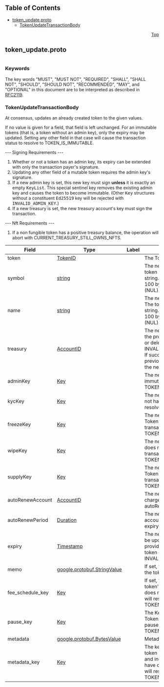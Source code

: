 ## Table of Contents

- [token_update.proto](#token_update-proto)
    - [TokenUpdateTransactionBody](#proto-TokenUpdateTransactionBody)
  



<a name="token_update-proto"></a>
<p align="right"><a href="#top">Top</a></p>

## token_update.proto
#

### Keywords
The key words "MUST", "MUST NOT", "REQUIRED", "SHALL", "SHALL NOT",
"SHOULD", "SHOULD NOT", "RECOMMENDED", "MAY", and "OPTIONAL" in this
document are to be interpreted as described in [RFC2119](https://www.ietf.org/rfc/rfc2119).


<a name="proto-TokenUpdateTransactionBody"></a>

### TokenUpdateTransactionBody
At consensus, updates an already created token to the given values.

If no value is given for a field, that field is left unchanged. For an immutable tokens (that is,
a token without an admin key), only the expiry may be updated. Setting any other field in that
case will cause the transaction status to resolve to TOKEN_IS_IMMUTABLE.

--- Signing Requirements ---
1. Whether or not a token has an admin key, its expiry can be extended with only the transaction
   payer's signature.
2. Updating any other field of a mutable token requires the admin key's signature.
3. If a new admin key is set, this new key must sign <b>unless</b> it is exactly an empty
   <tt>KeyList</tt>. This special sentinel key removes the existing admin key and causes the
   token to become immutable. (Other <tt>Key</tt> structures without a constituent
   <tt>Ed25519</tt> key will be rejected with <tt>INVALID_ADMIN_KEY</tt>.)
4. If a new treasury is set, the new treasury account's key must sign the transaction.

--- Nft Requirements ---
1. If a non fungible token has a positive treasury balance, the operation will abort with
   CURRENT_TREASURY_STILL_OWNS_NFTS.


| Field | Type | Label | Description |
| ----- | ---- | ----- | ----------- |
| token | [TokenID](#proto-TokenID) |  | The Token to be updated |
| symbol | [string](#string) |  | The new publicly visible token symbol. The token symbol is specified as a Unicode string. Its UTF-8 encoding cannot exceed 100 bytes, and cannot contain the 0 byte (NUL). |
| name | [string](#string) |  | The new publicly visible name of the token. The token name is specified as a Unicode string. Its UTF-8 encoding cannot exceed 100 bytes, and cannot contain the 0 byte (NUL). |
| treasury | [AccountID](#proto-AccountID) |  | The new Treasury account of the Token. If the provided treasury account is not existing or deleted, the response will be INVALID_TREASURY_ACCOUNT_FOR_TOKEN. If successful, the Token balance held in the previous Treasury Account is transferred to the new one. |
| adminKey | [Key](#proto-Key) |  | The new admin key of the Token. If Token is immutable, transaction will resolve to TOKEN_IS_IMMUTABlE. |
| kycKey | [Key](#proto-Key) |  | The new KYC key of the Token. If Token does not have currently a KYC key, transaction will resolve to TOKEN_HAS_NO_KYC_KEY. |
| freezeKey | [Key](#proto-Key) |  | The new Freeze key of the Token. If the Token does not have currently a Freeze key, transaction will resolve to TOKEN_HAS_NO_FREEZE_KEY. |
| wipeKey | [Key](#proto-Key) |  | The new Wipe key of the Token. If the Token does not have currently a Wipe key, transaction will resolve to TOKEN_HAS_NO_WIPE_KEY. |
| supplyKey | [Key](#proto-Key) |  | The new Supply key of the Token. If the Token does not have currently a Supply key, transaction will resolve to TOKEN_HAS_NO_SUPPLY_KEY. |
| autoRenewAccount | [AccountID](#proto-AccountID) |  | The new account which will be automatically charged to renew the token's expiration, at autoRenewPeriod interval. |
| autoRenewPeriod | [Duration](#proto-Duration) |  | The new interval at which the auto-renew account will be charged to extend the token's expiry. |
| expiry | [Timestamp](#proto-Timestamp) |  | The new expiry time of the token. Expiry can be updated even if admin key is not set. If the provided expiry is earlier than the current token expiry, transaction wil resolve to INVALID_EXPIRATION_TIME |
| memo | [google.protobuf.StringValue](#google-protobuf-StringValue) |  | If set, the new memo to be associated with the token (UTF-8 encoding max 100 bytes) |
| fee_schedule_key | [Key](#proto-Key) |  | If set, the new key to use to update the token's custom fee schedule; if the token does not currently have this key, transaction will resolve to TOKEN_HAS_NO_FEE_SCHEDULE_KEY |
| pause_key | [Key](#proto-Key) |  | The Key which can pause and unpause the Token. If the Token does not currently have a pause key, transaction will resolve to TOKEN_HAS_NO_PAUSE_KEY |
| metadata | [google.protobuf.BytesValue](#google-protobuf-BytesValue) |  | Metadata of the created token definition |
| metadata_key | [Key](#proto-Key) |  | The key which can change the metadata of a token (token definition, partition definition, and individual NFTs). If the Token does not have currently a Metadata key, transaction will resolve to TOKEN_HAS_NO_METADATA_KEY |





 <!-- end messages -->

 <!-- end enums -->

 <!-- end HasExtensions -->

 <!-- end services -->


